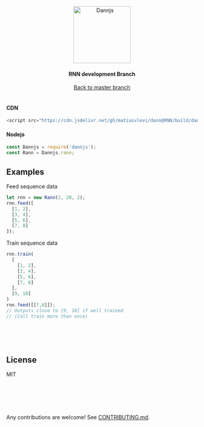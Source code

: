 <div align="center">
  <a href="https://dannjs.org/">
    <img src="https://dannjs.org/transparentlogo.png" alt="Dannjs" height="150" />
  </a>
  <h4>RNN development Branch</h4>
  <a href="https://github.com/matiasvlevi/Dann">Back to master branch</a>
</div>


<br/>

#### CDN
```js
<script src="https://cdn.jsdelivr.net/gh/matiasvlevi/dann@RNN/build/dann.js"></script>
```

#### Nodejs
```js
const Dannjs = require('dannjs');
const Rann = Dannjs.rann;
```

## Examples 

Feed sequence data
```js
let rnn = new Rann(2, 20, 2);
rnn.feed([
  [1, 2],
  [3, 4],
  [5, 6],
  [7, 8]
]);

```
Train sequence data
```js
rnn.train(
  [
    [1, 2],
    [3, 4],
    [5, 6],
    [7, 8]
  ],
  [9, 10]
)
rnn.feed([[7,8]]);
// Outputs close to [9, 10] if well trained 
// (Call train more than once)
```


<br/><br/><br/>
  
## License

MIT


<br/><br/><br/>
<br/>

Any contributions are welcome! See [CONTRIBUTING.md](https://github.com/matiasvlevi/Dann/blob/master/CONTRIBUTING.md).
